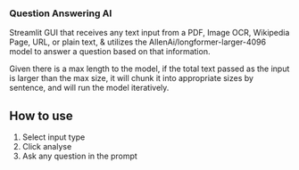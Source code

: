 ### Question Answering AI

Streamlit GUI that receives any text input from a PDF, Image OCR, Wikipedia Page, URL, or plain text, & utilizes the AllenAi/longformer-larger-4096 model to answer a question based on that information.

Given there is a max length to the model, if the total text passed as the input is larger than the max size, it will chunk it into appropriate sizes by sentence, and will run the model iteratively.

## How to use

1. Select input type
2. Click analyse
3. Ask any question in the prompt
